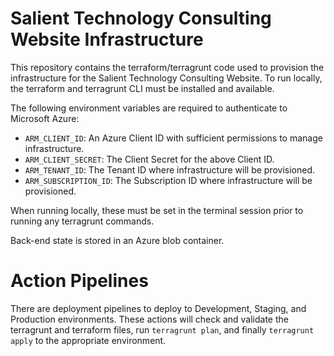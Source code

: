# Salient Technology Consulting Website Infrastructure

This repository contains the terraform/terragrunt code used to provision the infrastructure for the Salient Technology Consulting Website. To run locally, the terraform and terragrunt CLI must be installed and available.

The following environment variables are required to authenticate to Microsoft Azure:

- `ARM_CLIENT_ID`: An Azure Client ID with sufficient permissions to manage infrastructure.
- `ARM_CLIENT_SECRET`: The Client Secret for the above Client ID.
- `ARM_TENANT_ID`: The Tenant ID where infrastructure will be provisioned.
- `ARM_SUBSCRIPTION_ID`: The Subscription ID where infrastructure will be provisioned.

When running locally, these must be set in the terminal session prior to running any terragrunt commands.

Back-end state is stored in an Azure blob container.

# Action Pipelines

There are deployment pipelines to deploy to Development, Staging, and Production environments. These actions will check and validate the terragrunt and terraform files, run `terragrunt plan`, and finally `terragrunt apply` to the appropriate environment.

